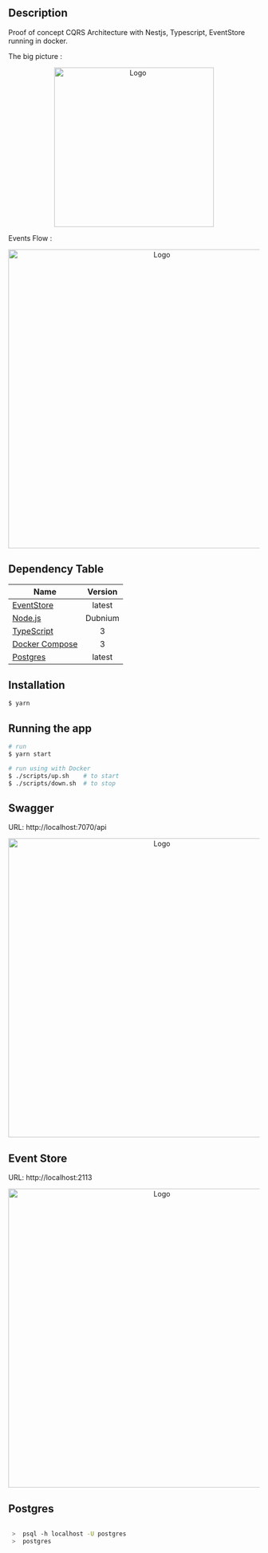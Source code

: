 
## Description

Proof of concept CQRS Architecture with Nestjs, Typescript, EventStore running in docker.

The big picture :

<p align="center">
  <img src="https://miro.medium.com/max/1202/1*qCy2-p3v-9sbagBpex1CrA.png" width="320" alt="Logo" />
</p>

Events Flow :

<p align="center">
  <img src="https://miro.medium.com/max/1400/1*thQY-4Enoc-66V3724AOCA.png" width="600" alt="Logo" />
</p>


## Dependency Table
| Name        | Version           |
| ------------- |:-------------: |
| [EventStore](https://eventstore.org)      | latest |
| [Node.js](https://nodejs.org)      | Dubnium      |
| [TypeScript](https://www.typescriptlang.org) | 3      |
| [Docker Compose](https://docker.com) | 3      |
| [Postgres](https://www.postgresql.org/) | latest     |


## Installation

```bash
$ yarn
```

## Running the app

```bash
# run
$ yarn start

# run using with Docker
$ ./scripts/up.sh    # to start
$ ./scripts/down.sh  # to stop
```


## Swagger

URL: http://localhost:7070/api


<p align="center">
  <img src="https://miro.medium.com/max/1400/1*r-UR2jA0fkNqU8OyC1g-cQ.png" width="600" alt="Logo" />
</p>


## Event Store
URL: http://localhost:2113

<p align="center">
  <img src="https://miro.medium.com/max/1400/1*UYEGsbo99M8jlx4DWZgqng.png" width="600" alt="Logo" />
</p>


## Postgres

```bash

 >  psql -h localhost -U postgres 
 >  postgres

```


